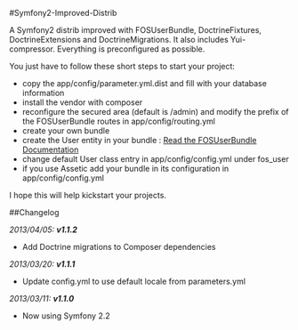 #Symfony2-Improved-Distrib

A Symfony2 distrib improved with FOSUserBundle, DoctrineFixtures, DoctrineExtensions and DoctrineMigrations. It also includes Yui-compressor. Everything is preconfigured as possible.

You just have to follow these short steps to start your project:
 * copy the app/config/parameter.yml.dist and fill with your database information
 * install the vendor with composer
 * reconfigure the secured area (default is /admin) and modify the prefix of the FOSUserBundle routes in app/config/routing.yml 
 * create your own bundle
 * create the User entity in your bundle : [Read the FOSUserBundle Documentation](https://github.com/FriendsOfSymfony/FOSUserBundle/blob/master/Resources/doc/index.md)
 * change default User class entry in app/config/config.yml under fos_user 
 * if you use Assetic add your bundle in its configuration in app/config/config.yml

I hope this will help kickstart your projects.

##Changelog

_2013/04/05: **v1.1.2**_
 * Add Doctrine migrations to Composer dependencies

_2013/03/20: **v1.1.1**_
 * Update config.yml to use default locale from parameters.yml

_2013/03/11: **v1.1.0**_
 * Now using Symfony 2.2